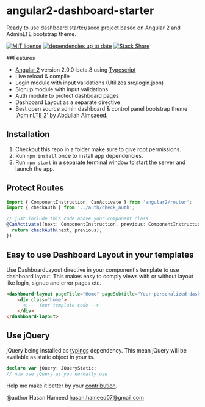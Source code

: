 # angular2-dashboard-starter
Ready to use dashboard starter/seed project based on Angular 2 and AdminLTE bootstrap theme.

[![MIT license](https://img.shields.io/badge/license-MIT-brightgreen.svg)](http://opensource.org/licenses/MIT)
[![dependencies up to date](https://david-dm.org/hasanhameed07/angular2-dashboard-starter.svg)](https://david-dm.org/hasanhameed07/angular2-dashboard-starter)
[![Stack Share](http://img.shields.io/badge/tech-stack-0690fa.svg?style=flat)](http://stackshare.io/hasanhameed07/angular2-dashboard-starter)

##Features

- [Angular 2](https://angular.io/) version 2.0.0-beta.8 using [Typescript](http://www.typescriptlang.org/)
- Live reload & compile
- Login module with input validations (Utilizes src/login.json)
- Signup module with input validations
- Auth module to protect dashboard pages
- Dashboard Layout as a separate directive
- Best open source admin dashboard & control panel bootstrap theme ['AdminLTE 2'](https://almsaeedstudio.com/) by Abdullah Almsaeed.

## Installation

1. Checkout this repo in a folder make sure to give root permissions.
2. Run `npm install` once to install app dependencies.
3. Run `npm start` in a separate terminal window to start the server and launch the app.

## Protect Routes

```TypeScript
import { ComponentInstruction, CanActivate } from 'angular2/router';
import { checkAuth } from '../auth/check_auth';

// just include this code above your component class
@CanActivate((next: ComponentInstruction, previous: ComponentInstruction) => {
  return checkAuth(next, previous);
})
```

## Easy to use Dashboard Layout in your templates

Use DashboardLayout directive in your component's template to use dashboard layout. This makes easy to comply views with or without layout like login, signup and error pages etc.

```HTML
<dashboard-layout pageTitle="Home" pageSubtitle="Your personalized dashboard and control panel">
    <div class="home">
      <!--- Your template code -->
    </div>
</dashboard-layout>
```

## Use jQuery  

 jQuery being installed as [typings](https://www.npmjs.com/package/typings) dependency. This mean jQuery will be available as static object in your ts.

```TypeScript
declare var jQuery: JQueryStatic;
// now use jQuery as you normally use
```



Help me make it better by your [contribution](./CONTRIBUTING.md).

@author Hasan Hameed <hasan.hameed07@gmail.com>
